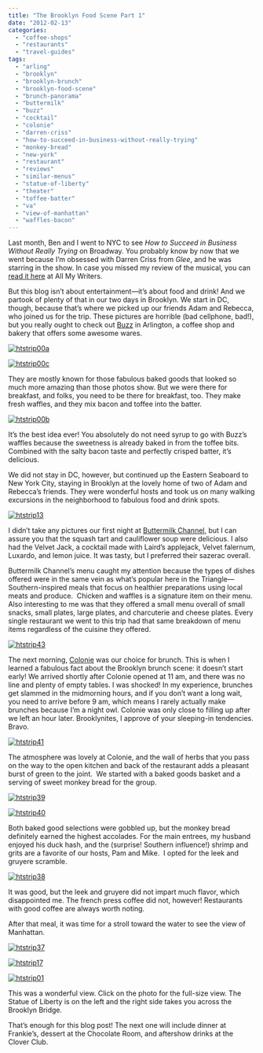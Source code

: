 ```yaml
---
title: "The Brooklyn Food Scene Part 1"
date: "2012-02-13"
categories:
  - "coffee-shops"
  - "restaurants"
  - "travel-guides"
tags:
  - "arling"
  - "brooklyn"
  - "brooklyn-brunch"
  - "brooklyn-food-scene"
  - "brunch-panorama"
  - "buttermilk"
  - "buzz"
  - "cocktail"
  - "colonie"
  - "darren-criss"
  - "how-to-succeed-in-business-without-really-trying"
  - "monkey-bread"
  - "new-york"
  - "restaurant"
  - "reviews"
  - "similar-menus"
  - "statue-of-liberty"
  - "theater"
  - "toffee-batter"
  - "va"
  - "view-of-manhattan"
  - "waffles-bacon"
---
```


Last month, Ben and I went to NYC to see _How to Succeed in Business Without Really Trying_ on Broadway. You probably know by now that we went because I’m obsessed with Darren Criss from _Glee_, and he was starring in the show. In case you missed my review of the musical, you can [read it here](http://allmywriters.com/?p=3516) at All My Writers.

But this blog isn’t about entertainment—it’s about food and drink! And we partook of plenty of that in our two days in Brooklyn. We start in DC, though, because that’s where we picked up our friends Adam and Rebecca, who joined us for the trip. These pictures are horrible (bad cellphone, bad!), but you really ought to check out [Buzz](http://buzzbakery.com/) in Arlington, a coffee shop and bakery that offers some awesome wares.

[![](http://s3.amazonaws.com/thegourmez-wpmedia/2012/02/htstrip00a.jpg "htstrip00a")](http://s3.amazonaws.com/thegourmez-wpmedia/2012/02/htstrip00a.jpg)

[![](http://s3.amazonaws.com/thegourmez-wpmedia/2012/02/htstrip00c.jpg "htstrip00c")](http://s3.amazonaws.com/thegourmez-wpmedia/2012/02/htstrip00c.jpg)

They are mostly known for those fabulous baked goods that looked so much more amazing than those photos show. But we were there for breakfast, and folks, you need to be there for breakfast, too. They make fresh waffles, and they mix bacon and toffee into the batter.

[![](http://s3.amazonaws.com/thegourmez-wpmedia/2012/02/htstrip00b.jpg "htstrip00b")](http://s3.amazonaws.com/thegourmez-wpmedia/2012/02/htstrip00b.jpg)

It’s the best idea ever! You absolutely do not need syrup to go with Buzz’s waffles because the sweetness is already baked in from the toffee bits. Combined with the salty bacon taste and perfectly crisped batter, it’s delicious.

We did not stay in DC, however, but continued up the Eastern Seaboard to New York City, staying in Brooklyn at the lovely home of two of Adam and Rebecca’s friends. They were wonderful hosts and took us on many walking excursions in the neighborhood to fabulous food and drink spots.




<div class="caption">

[![](http://s3.amazonaws.com/thegourmez-wpmedia/2012/02/htstrip13.jpg "htstrip13")](http://s3.amazonaws.com/thegourmez-wpmedia/2012/02/htstrip13.jpg)</div>


I didn’t take any pictures our first night at [Buttermilk Channel](http://www.buttermilkchannelnyc.com/menu/), but I can assure you that the squash tart and cauliflower soup were delicious. I also had the Velvet Jack, a cocktail made with Laird’s applejack, Velvet falernum, Luxardo, and lemon juice. It was tasty, but I preferred their sazerac overall.

Buttermilk Channel’s menu caught my attention because the types of dishes offered were in the same vein as what’s popular here in the Triangle—Southern-inspired meals that focus on healthier preparations using local meats and produce.  Chicken and waffles is a signature item on their menu. Also interesting to me was that they offered a small menu overall of small snacks, small plates, large plates, and charcuterie and cheese plates. Every single restaurant we went to this trip had that same breakdown of menu items regardless of the cuisine they offered.




<div class="caption">

[![](http://s3.amazonaws.com/thegourmez-wpmedia/2012/02/htstrip43.jpg "htstrip43")](http://s3.amazonaws.com/thegourmez-wpmedia/2012/02/htstrip43.jpg)</div>


The next morning, [Colonie](http://colonienyc.com/) was our choice for brunch. This is when I learned a fabulous fact about the Brooklyn brunch scene: it doesn’t start early! We arrived shortly after Colonie opened at 11 am, and there was no line and plenty of empty tables. I was shocked! In my experience, brunches get slammed in the midmorning hours, and if you don’t want a long wait, you need to arrive before 9 am, which means I rarely actually make brunches because I’m a night owl. Colonie was only close to filling up after we left an hour later. Brooklynites, I approve of your sleeping-in tendencies. Bravo.

[![](http://s3.amazonaws.com/thegourmez-wpmedia/2012/02/htstrip41.jpg "htstrip41")](http://s3.amazonaws.com/thegourmez-wpmedia/2012/02/htstrip41.jpg)

The atmosphere was lovely at Colonie, and the wall of herbs that you pass on the way to the open kitchen and back of the restaurant adds a pleasant burst of green to the joint.  We started with a baked goods basket and a serving of sweet monkey bread for the group.




<div class="caption">

[![](http://s3.amazonaws.com/thegourmez-wpmedia/2012/02/htstrip39.jpg "htstrip39")](http://s3.amazonaws.com/thegourmez-wpmedia/2012/02/htstrip39.jpg)</div>





<div class="caption">

[![](http://s3.amazonaws.com/thegourmez-wpmedia/2012/02/htstrip40.jpg "htstrip40")](http://s3.amazonaws.com/thegourmez-wpmedia/2012/02/htstrip40.jpg)</div>


Both baked good selections were gobbled up, but the monkey bread definitely earned the highest accolades. For the main entrees, my husband enjoyed his duck hash, and the (surprise! Southern influence!) shrimp and grits are a favorite of our hosts, Pam and Mike.  I opted for the leek and gruyere scramble.

[![](http://s3.amazonaws.com/thegourmez-wpmedia/2012/02/htstrip38.jpg "htstrip38")](http://s3.amazonaws.com/thegourmez-wpmedia/2012/02/htstrip38.jpg)

It was good, but the leek and gruyere did not impart much flavor, which disappointed me. The french press coffee did not, however! Restaurants with good coffee are always worth noting.

After that meal, it was time for a stroll toward the water to see the view of Manhattan.




<div class="caption">

[![](http://s3.amazonaws.com/thegourmez-wpmedia/2012/02/htstrip37.jpg "htstrip37")](http://s3.amazonaws.com/thegourmez-wpmedia/2012/02/htstrip37.jpg)</div>





<div class="caption">

[![](http://s3.amazonaws.com/thegourmez-wpmedia/2012/02/htstrip17.jpg "htstrip17")](http://s3.amazonaws.com/thegourmez-wpmedia/2012/02/htstrip17.jpg)</div>





<div class="caption">

[![](http://s3.amazonaws.com/thegourmez-wpmedia/2012/02/htstrip01-1024x100.jpg "htstrip01")](http://s3.amazonaws.com/thegourmez-wpmedia/2012/02/htstrip01.jpg)</div>


This was a wonderful view. Click on the photo for the full-size view. The Statue of Liberty is on the left and the right side takes you across the Brooklyn Bridge.

That’s enough for this blog post! The next one will include dinner at Frankie’s, dessert at the Chocolate Room, and aftershow drinks at the Clover Club.
